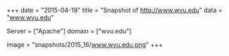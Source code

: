 
+++
date = "2015-04-19"
title = "Snapshot of http://www.wvu.edu"
data = "www.wvu.edu"

Server = ["Apache"]
domain = ["wvu.edu"]

  image = "snapshots/2015_16/www.wvu.edu.png"
+++
#
